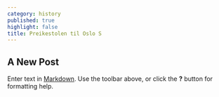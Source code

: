 ```yaml
---
category: history
published: true
highlight: false
title: Preikestolen til Oslo S
---
```

## A New Post

Enter text in [Markdown](http://daringfireball.net/projects/markdown/). Use the toolbar above, or click the **?** button for formatting help.

